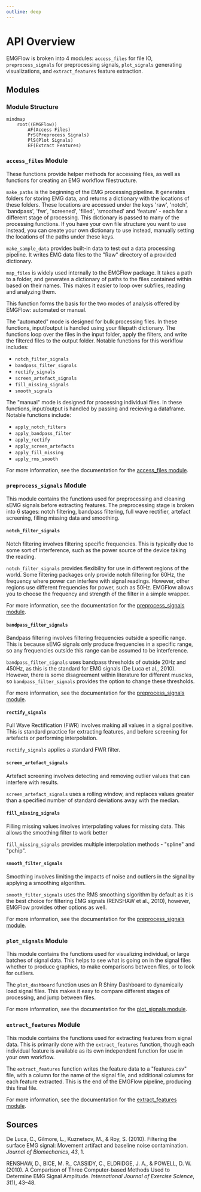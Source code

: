 ```yaml
---
outline: deep
---
```


# API Overview

EMGFlow is broken into 4 modules: `access_files` for file IO, `preprocess_signals` for preprocessing signals, `plot_signals` generating visualizations, and `extract_features` feature extraction.

## Modules

### Module Structure

```mermaid
mindmap
    root((EMGFlow))
        AF(Access Files)
        PrS(Preprocess Signals)
        PlS(Plot Signals)
        EF(Extract Features)
```

### `access_files` Module

These functions provide helper methods for accessing files, as well as functions for creating an EMG workflow filestructure.

`make_paths` is the beginning of the EMG processing pipeline. It generates folders for storing EMG data, and returns a dictionary with the locations of these folders. These locations are accessed under the keys 'raw', 'notch', 'bandpass', 'fwr', 'screened', 'filled', 'smoothed' and 'feature' - each for a different stage of processing. This dictionary is passed to many of the processing functions. If you have your own file structure you want to use instead, you can create your own dictionary to use instead, manually setting the locations of the paths under these keys.

`make_sample_data` provides built-in data to test out a data processing pipeline. It writes EMG data files to the "Raw" directory of a provided dictionary.

`map_files` is widely used internally to the EMGFlow package. It takes a path to a folder, and generates a dictionary of paths to the files contained within based on their names. This makes it easier to loop over subfiles, reading and analyzing them.

This function forms the basis for the two modes of analysis offered by EMGFlow: automated or manual.

The "automated" mode is designed for bulk processing files. In these functions, input/output is handled using your filepath dictionary. The functions loop over the files in the input folder, apply the filters, and write the filtered files to the output folder. Notable functions for this workflow includes:
- `notch_filter_signals`
- `bandpass_filter_signals`
- `rectify_signals`
- `screen_artefact_signals`
- `fill_missing_signals`
- `smooth_signals`

The "manual" mode is designed for processing individual files. In these functions, input/output is handled by passing and recieving a dataframe. Notable functions include:
- `apply_notch_filters`
- `apply_bandpass_filter`
- `apply_rectify`
- `apply_screen_artefacts`
- `apply_fill_missing`
- `apply_rms_smooth`

For more information, see the documentation for the [access_files module](./access-files.md).

### `preprocess_signals` Module

This module contains the functions used for preprocessing and cleaning sEMG signals before extracting features. The preprocessing stage is broken into 6 stages: notch filtering, bandpass filtering, full wave rectifier, artefact screening, filling missing data and smoothing.

#### `notch_filter_signals`

Notch filtering involves filtering specific frequencies. This is typically due to some sort of interference, such as the power source of the device taking the reading.

`notch_filter_signals` provides flexibility for use in different regions of the world. Some filtering packages only provide notch filtering for 60Hz, the frequency where power can interfere with signal readings. However, other regions use different frequencies for power, such as 50Hz. EMGFlow allows you to choose the frequency and strength of the filter in a simple wrapper.

For more information, see the documentation for the [preprocess_signals module](./preprocess-signals.md).

#### `bandpass_filter_signals`

Bandpass filtering involves filtering frequencies outside a specific range. This is because sEMG signals only produce frequencies in a specific range, so any frequencies outside this range can be assumed to be interference.

`bandpass_filter_signals` uses bandpass thresholds of outside 20Hz and 450Hz, as this is the standard for EMG signals (De Luca et al., 2010). However, there is some disagreement within literature for different muscles, so `bandpass_filter_signals` provides the option to change these thresholds.

For more information, see the documentation for the [preprocess_signals module](./preprocess-signals.md).

#### `rectify_signals`

Full Wave Rectification (FWR) involves making all values in a signal positive. This is standard practice for extracting features, and before screening for artefacts or performing interpolation.

`rectify_signals` applies a standard FWR filter.

#### `screen_artefact_signals`

Artefact screening involves detecting and removing outlier values that can interfere with results.

`screen_artefact_signals` uses a rolling window, and replaces values greater than a specified number of standard deviations away with the median.

#### `fill_missing_signals`

Filling missing values involves interpolating values for missing data. This allows the smoothing filter to work better

`fill_missing_signals` provides multiple interpolation methods - "spline" and "pchip".

#### `smooth_filter_signals`

Smoothing involves limiting the impacts of noise and outliers in the signal by applying a smoothing algorithm.

`smooth_filter_signals` uses the RMS smoothing slgorithm by default as it is the best choice for filtering EMG signals (RENSHAW et al., 2010), however, EMGFlow provides other options as well.

For more information, see the documentation for the [preprocess_signals module](./preprocess-signals.md).

### `plot_signals` Module

This module contains the functions used for visualizing individual, or large batches of signal data. This helps to see what is going on in the signal files whether to produce graphics, to make comparisons between files, or to look for outliers.

The `plot_dashboard` function uses an R Shiny Dashboard to dynamically load signal files. This makes it easy to compare different stages of processing, and jump between files.

For more information, see the documentation for the [plot_signals module](./plot-signals.md).

### `extract_features` Module

This module contains the functions used for extracting features from signal data. This is primarily done with the `extract_features` function, though each individual feature is available as its own independent function for use in your own workflow.

The `extract_features` function writes the feature data to a "features.csv" file, with a column for the name of the signal file, and additional columns for each feature extracted. This is the end of the EMGFlow pipeline, producing this final file.

For more information, see the documentation for the [extract_features module](./extract-features.md).

## Sources

De Luca, C., Gilmore, L., Kuznetsov, M., & Roy, S. (2010). Filtering the surface EMG signal: Movement artifact and baseline noise contamination. _Journal of Biomechanics_, _43_, 1.

RENSHAW, D., BICE, M. R., CASSIDY, C., ELDRIDGE, J. A., & POWELL, D. W. (2010). A Comparison of Three Computer-based Methods Used to Determine EMG Signal Amplitude. _International Journal of Exercise Science_, _3_(1), 43–48.